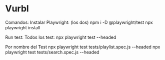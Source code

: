 # Vurbl


Comandos:
Instalar Playwright: (los dos)
npm i -D @playwright/test
npx playwright install

Run test:
Todos los test:
npx playwright test --headed

Por nombre del Test
npx playwright test tests/playlist.spec.js  --headed
npx playwright test tests/search.spec.js  --headed


